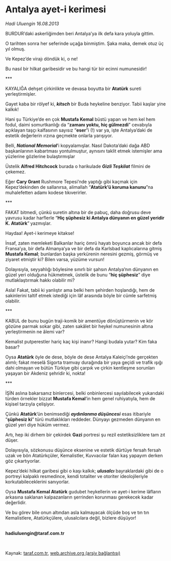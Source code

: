 # Antalya ayet-i kerimesi

*Hadi Uluengin 16.08.2013*

<div class="yazi"><p>BURDUR’daki askerliğimden beri Antalya’ya ilk defa kara yoluyla gittim.</p>
<p>O tarihten sonra her seferinde uçağa binmiştim. Şaka maka, demek otuz üç yıl olmuş.</p>
<p>Ve Kepez’de virajı döndük ki, o ne!</p>
<p>Bu nasıl bir hilkat garibesidir ve bu hangi tür bir ecinni numunesidir!</p>
<p>***</p>
<p>KAYALIĞA dehşet çirkinlikte ve devasa boyutta bir <b>Atatürk</b> sureti yerleştirmişler.</p>
<p>Gayet kaba bir rölyef ki, <b><i>kitsch</i></b> bir Buda heykeline benziyor. Tabii kaşlar yine kalkık!</p>
<p>Hani şu Türkiye’de en çok <b>Mustafa Kemal</b> büstü yapan ve hem kel hem fodul, daimi somurtkanlığı da “<b>zamanı yoktu, hiç gülmezdi</b>” cevabıyla açıklayan taşçı kalfasının sayısız “<b>eser</b>”i (!) var ya, işte Antalya’daki de estetik değerlerin ırzına geçmekte onlarla yarışıyor.</p>
<p>Belli, <b><i>National Memorial</i></b>’i kopyalamışlar. Nasıl Dakota’daki dağa ABD başkanlarının kabartması yontulmuştur, aynısını taklit etmek istemişler ama yüzlerine gözlerine bulaştırmışlar</p>
<p>Üstelik <b>Alfred Hitchcock</b> burada o harikulade <b><i>Gizli Teşkilat</i></b> filmini de çekemez. </p>
<p>Eğer <b>Cary Grant</b> Rushmore Tepesi’nde yaptığı gibi kaçmak için Kepez’dekinden de sallanırsa, alimallah “<b>Atatürk’ü koruma kanunu</b>”na muhalefetten adamı kodese tıkıverirler.</p>
<p>***</p>
<p>FAKAT bitmedi, çünkü suretin altına bir de pabuç, daha doğrusu deve yavrusu kadar harflerle “<b>Hiç şüphesiz ki Antalya dünyanın en güzel yeridir  K. Atatürk</b>”<b> </b>yazmışlar.</p>
<p>Haydaa! Ayet-i kerimeye kitakse!</p>
<p>İnsaf, zaten memleketi Balkanlar hariç ömrü hayatı boyunca ancak bir defa Fransa’ya, bir defa Almanya’ya ve bir defa da Karlsbad kaplıcalarına gitmiş <b>Mustafa Kemal</b>; bunlardan başka yerkürenin neresini gezmiş, görmüş ve ziyaret etmiştir ki? Bilen varsa, yüzüme vursun! </p>
<p>Dolayısıyla, seyyahlığı böylesine sınırlı bir şahsın Antalya’nın dünyanın en güzel yeri olduğuna hükmetmek, üstelik de bunu “<b>hiç şüphesiz</b>” diye mutlaklaştırmak hakkı olabilir mi?</p>
<p>Asla! Fakat, tabii ki yanlıştır ama belki hem şehirden hoşlandığı, hem de sakinlerini taltif etmek istediği için lâf arasında böyle bir cümle sarfetmiş olabilir.</p>
<p>***</p>
<p>KABUL de bunu bugün traji-komik bir amentüye dönüştürmenin ve kör gözüne parmak sokar gibi, zaten sakâlet bir heykel numunesinin altına yerleştirmenin ne âlemi var?</p>
<p>Kemalist putperestler hariç kaç kişi inanır? Hangi budala yutar? Kim faka basar?</p>
<p>Oysa <b>Atatürk</b> öyle de dese, böyle de dese Antalya Kaleiçi’nde gerçekten alımlı; fakat meselâ Sigorta tramvay durağında bir yaya geçidi ve trafik ışığı dahi olmayan ve bütün Türkiye gibi çarpık ve çirkin kentleşme sorunları yaşayan bir Akdeniz şehridir ki, nokta!</p>
<p>***</p>
<p>İŞİN aslına bakarsanız binlercesi, belki onbinlercesi sayılabilecek yukarıdaki türden örnekler bizzat <b>Mustafa Kemal</b>’in hem genel ruhiyatıyla, hem de kişisel tarzıyla çelişiyor.</p>
<p>Çünkü <b>Atatürk</b>’ün benimsediği <b><i>aydınlanma düşüncesi</i></b> esas itibariyle “<b>şüphesiz ki</b>” türü mutlaklıkları reddeder. Dünyayı gezmeden dünyanın en güzel yeri diye hüküm vermez.</p>
<p>Artı, hep iki dirhem bir çekirdek <b>Gazi</b> portresi şu rezil estetiksizliklere tam zıt düşer. </p>
<p>Dolayısıyla, sözkonusu düşünce eksenine ve estetik dürtüye fersah fersah uzak ve bön Atatürkçüler, Kemalistler, Kuvvacılar falan kaş yapayım derken göz çıkartıyorlar.</p>
<p>Kepez’deki hilkat garibesi gibi o kaşı kalkık; <b><i>ulusalcı</i></b> bayraklardaki gibi de o portreyi kalpaklı resmedince, kendi totaliter ve otoriter ideolojileriyle korkutabileceklerini sanıyorlar.</p>
<p>Oysa <b>Mustafa Kemal Atatürk</b> gudubet heykellerin ve ayet-i kerime lâfların arkasına saklanan kalpazanların şerrinden korunması gerekecek kadar değerlidir.</p>
<p>Ve bu görev bile onun altından asla kalmayacak ölçüde boş ve tın tın Kemalistlere, Atatürkçülere, ulusalcılara değil, bizlere düşüyor! </p><b>
<p><br/>hadiuluengin@taraf.com.tr</p>
<p></p></b> 
</div>

Kaynak: [taraf.com.tr](http://www.taraf.com.tr:80/hadi-uluengin/makale-antalya-ayet-i-kerimesi.htm), [web.archive.org (arşiv bağlantısı)](http://web.archive.org/web/20130819020819/http://www.taraf.com.tr:80/hadi-uluengin/makale-antalya-ayet-i-kerimesi.htm)
